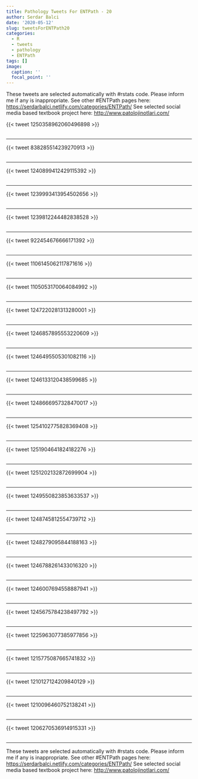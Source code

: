 ```yaml
---
title: Pathology Tweets For ENTPath - 20
author: Serdar Balci
date: '2020-05-12'
slug: tweetsForENTPath20
categories:
  - R
  - tweets
  - pathology
  - ENTPath
tags: []
image:
  caption: ''
  focal_point: ''
---
```



These tweets are selected automatically with #rstats code. Please inform me if any is inappropriate.
See other #ENTPath pages here: https://serdarbalci.netlify.com/categories/ENTPath/ 
See selected social media based textbook project here: http://www.patolojinotlari.com/

{{< tweet 1250358962060496898 >}}
<br>
<br>
<hr>
{{< tweet 838285514239270913 >}}
<br>
<br>
<hr>
{{< tweet 1240899412429115392 >}}
<br>
<br>
<hr>
{{< tweet 1239993413954502656 >}}
<br>
<br>
<hr>
{{< tweet 1239812244482838528 >}}
<br>
<br>
<hr>
{{< tweet 922454676666171392 >}}
<br>
<br>
<hr>
{{< tweet 1106145062117871616 >}}
<br>
<br>
<hr>
{{< tweet 1105053170064084992 >}}
<br>
<br>
<hr>
{{< tweet 1247220281313280001 >}}
<br>
<br>
<hr>
{{< tweet 1246857895553220609 >}}
<br>
<br>
<hr>
{{< tweet 1246495505301082116 >}}
<br>
<br>
<hr>
{{< tweet 1246133120438599685 >}}
<br>
<br>
<hr>
{{< tweet 1248666957328470017 >}}
<br>
<br>
<hr>
{{< tweet 1254102775828369408 >}}
<br>
<br>
<hr>
{{< tweet 1251904641824182276 >}}
<br>
<br>
<hr>
{{< tweet 1251202132872699904 >}}
<br>
<br>
<hr>
{{< tweet 1249550823853633537 >}}
<br>
<br>
<hr>
{{< tweet 1248745812554739712 >}}
<br>
<br>
<hr>
{{< tweet 1248279095844188163 >}}
<br>
<br>
<hr>
{{< tweet 1246788261433016320 >}}
<br>
<br>
<hr>
{{< tweet 1246007694558887941 >}}
<br>
<br>
<hr>
{{< tweet 1245675784238497792 >}}
<br>
<br>
<hr>
{{< tweet 1225963077385977856 >}}
<br>
<br>
<hr>
{{< tweet 1215775087665741832 >}}
<br>
<br>
<hr>
{{< tweet 1210127124209840129 >}}
<br>
<br>
<hr>
{{< tweet 1210096460752138241 >}}
<br>
<br>
<hr>
{{< tweet 1206270536914915331 >}}
<br>
<br>
<hr>


These tweets are selected automatically with #rstats code. Please inform me if any is inappropriate.
See other #ENTPath pages here: https://serdarbalci.netlify.com/categories/ENTPath/ 
See selected social media based textbook project here: http://www.patolojinotlari.com/
